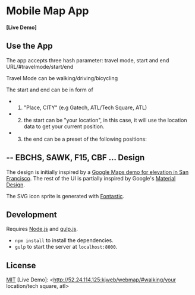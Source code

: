 Mobile Map App
=========

__[Live Demo]__

Use the App
-----

The app accepts three hash parameter: travel mode, start and end
URL/#travelmode/start/end

Travel Mode can be walking/driving/bicycling

The start and end can be in form of 
- 1. "Place, CITY" (e.g Gatech, ATL/Tech Square, ATL)
- 2. the start can be "your location", in this case, it will use the location data to get your current position.
- 3. the end can be a preset of the following positions:
 
-- EBCHS, SAWK, F15, CBF ...
Design
------

The design is initially inspired by a [Google Maps demo for elevation in San Francisco](https://embed-dot-more-than-a-map.appspot.com/demos/routing/elevation). The rest of the UI is partially inspired by Google's [Material Design](https://www.google.com/design/spec/material-design/introduction.html).

The SVG icon sprite is generated with [Fontastic](http://fontastic.me/).

Development
-----------

Requires [Node.js](http://nodejs.org/) and [gulp.js](http://gulpjs.com/).

- `npm install` to install the dependencies.
- `gulp` to start the server at `localhost:8000`.

License
-------

[MIT](http://cheeaun.mit-license.org/)
[Live Demo]: <http://52.24.114.125:kjweb/webmap/#walking/your location/tech square, atl>
